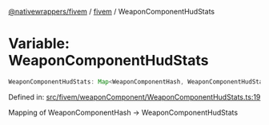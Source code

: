 [@nativewrappers/fivem](../../README.md) / [fivem](../README.md) / WeaponComponentHudStats

# Variable: WeaponComponentHudStats

```ts
WeaponComponentHudStats: Map<WeaponComponentHash, WeaponComponentHudStats>;
```

Defined in: [src/fivem/weaponComponent/WeaponComponentHudStats.ts:19](https://github.com/nativewrappers/nativewrappers/blob/bed19baaeaf131ae08126ef8189b9b3d2beb3a28/src/fivem/weaponComponent/WeaponComponentHudStats.ts#L19)

Mapping of WeaponComponentHash -> WeaponComponentHudStats
